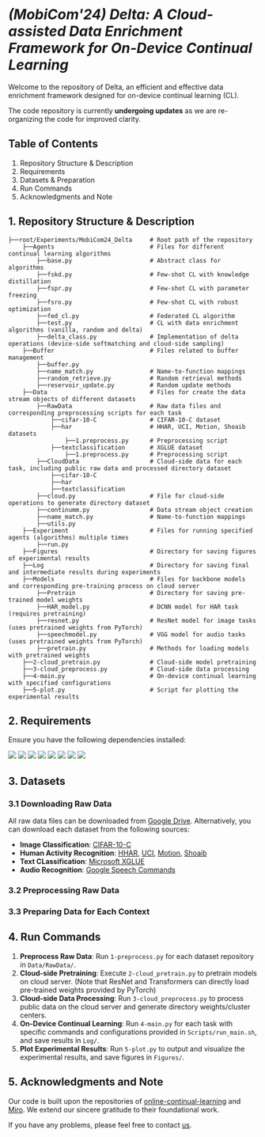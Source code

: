 # *(MobiCom'24) Delta: A Cloud-assisted Data Enrichment Framework for On-Device Continual Learning*

Welcome to the repository of Delta, an efficient and effective data enrichment framework designed for on-device continual learning (CL).

The code repository is currently **undergoing updates** as we are re-organizing the code for improved clarity. 

## Table of Contents

1. Repository Structure & Description
2. Requirements
3. Datasets & Preparation
4. Run Commands
5. Acknowledgments and Note

## 1. Repository Structure & Description

    ├──root/Experiments/MobiCom24_Delta     # Root path of the repository
        ├──Agents                           # Files for different continual learning algorithms
            ├──base.py                      # Abstract class for algorithms
            ├──fskd.py                      # Few-shot CL with knowledge distillation
            ├──fspr.py                      # Few-shot CL with parameter freezing
            ├──fsro.py                      # Few-shot CL with robust optimization
            ├──fed_cl.py                    # Federated CL algorithm
            ├──test.py                      # CL with data enrichment algorithms (vanilla, random and delta) 
            ├──delta_class.py               # Implementation of delta operations (device-side softmatching and cloud-side sampling)
        ├──Buffer                           # Files related to buffer management
            ├──buffer.py                    
            ├──name_match.py                # Name-to-function mappings
            ├──random_retrieve.py           # Random retrieval methods
            ├──reservoir_update.py          # Random update methods
        ├──Data                             # Files for create the data stream objects of different datasets
            ├──RawData                      # Raw data files and corresponding preprocessing scripts for each task
                ├──cifar-10-C               # CIFAR-10-C dataset
                ├──har                      # HHAR, UCI, Motion, Shoaib datasets
                    ├──1.preprocess.py      # Preprocessing script
                ├──textclassification       # XGLUE dataset
                    ├──1.preprocess.py      # Preprocessing script
            ├──CloudData                    # Cloud-side data for each task, including public raw data and processed directory dataset
                ├──cifar-10-C               
                ├──har                      
                ├──textclassification       
            ├──cloud.py                     # File for cloud-side operations to generate directory dataset
            ├──continumm.py                 # Data stream object creation
            ├──name_match.py                # Name-to-function mappings
            ├──utils.py 
        ├──Experiment                       # Files for running specified agents (algorithms) multiple times 
            ├──run.py                       
        ├──Figures                          # Directory for saving figures of experimental results 
        ├──Log                              # Directory for saving final and intermediate results during experiments
        ├──Models                           # Files for backbone models and corresponding pre-training process on cloud server
            ├──Pretrain                     # Directory for saving pre-trained model weights
            ├──HAR_model.py                 # DCNN model for HAR task (requires pretraining)
            ├──resnet.py                    # ResNet model for image tasks (uses pretrained weights from PyTorch)
            ├──speechmodel.py               # VGG model for audio tasks (uses pretrained weights from PyTorch)
            ├──pretrain.py                  # Methods for loading models with pretrained weights
        ├──2-cloud_pretrain.py              # Cloud-side model pretraining
        ├──3-cloud_preprocess.py            # Cloud-side data processing
        ├──4-main.py                        # On-device continual learning with specified configurations
        ├──5-plot.py                        # Script for plotting the experimental results

## 2. Requirements

Ensure you have the following dependencies installed:

![](https://img.shields.io/badge/python-3.7-green.svg)
![](https://img.shields.io/badge/torch-2.0.1-blue.svg)
![](https://img.shields.io/badge/torchvision-0.11.2-blue.svg)
![](https://img.shields.io/badge/scikit--learn-0.24.2-blue.svg)
![](https://img.shields.io/badge/numpy-1.20.3-blue.svg)
![](https://img.shields.io/badge/transformers-4.30.0-blue.svg)
![](https://img.shields.io/badge/tqdm-4.62.3-blue.svg)
![](https://img.shields.io/badge/matplotlib-3.4.3-blue.svg)

## 3. Datasets

### 3.1 Downloading Raw Data

All raw data files can be downloaded from [Google Drive](https://drive.google.com/drive/folders/197W-UsmgYEh8Kg5-hmWWxl-nMLqZ1s8j?usp=sharing). Alternatively, you can download each dataset from the following sources:
- **Image Classification**: [CIFAR-10-C](https://github.com/hendrycks/robustness)
- **Human Activity Recognition**: [HHAR](https://dl.acm.org/doi/10.1145/2809695.2809718), [UCI](https://www.sciencedirect.com/science/article/abs/pii/S0925231215010930), [Motion](https://dl.acm.org/doi/10.1145/3302505.3310068), [Shoaib](https://www.mdpi.com/1424-8220/14/6/10146)
- **Text CLassification**: [Microsoft XGLUE](https://microsoft.github.io/XGLUE/)
- **Audio Recognition**: [Google Speech Commands](https://arxiv.org/abs/1804.03209)

### 3.2 Preprocessing Raw Data

### 3.3 Preparing Data for Each Context

## 4. Run Commands

1. **Preprocess Raw Data**: Run `1-preprocess.py` for each dataset repository in `Data/RawData/`.
2. **Cloud-side Pretraining**: Execute `2-cloud_pretrain.py` to pretrain models on cloud server. (Note that ResNet and Transformers can directly load pre-trained weights provided by PyTorch)
3. **Cloud-side Data Processing**: Run `3-cloud_preprocess.py` to process public data on the cloud server and generate directory weights/cluster centers.
4. **On-Device Continual Learning**: Run `4-main.py` for each task with specific commands and configurations provided in `Scripts/run_main.sh`, and save results in `Log/`.
5. **Plot Experimental Results**: Run `5-plot.py` to output and visualize the experimental results, and save figures in `Figures/`.

## 5. Acknowledgments and Note

Our code is built upon the repositories of [online-continual-learning](https://github.com/RaptorMai/online-continual-learning) and [Miro](https://github.com/omnia-unist/Miro). We extend our sincere gratitude to their foundational work.

If you have any problems, please feel free to contact [us](gongchen@sjtu.edu.cn).
